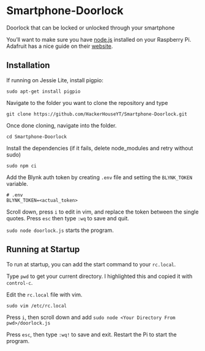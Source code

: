 # Smartphone-Doorlock
Doorlock that can be locked or unlocked through your smartphone

You’ll want to make sure you have [node.js](https://nodejs.org/en/) installed on your Raspberry Pi. Adafruit has a nice guide on their [website](https://learn.adafruit.com/node-embedded-development/installing-node-dot-js).

## Installation
If running on Jessie Lite, install pigpio:

```
sudo apt-get install pigpio
```

Navigate to the folder you want to clone the repository and type

```
git clone https://github.com/HackerHouseYT/Smartphone-Doorlock.git
```

Once done cloning, navigate into the folder.

```
cd Smartphone-Doorlock
```

Install the dependencies (if it fails, delete node_modules and retry without sudo)

```
sudo npm ci
```

Add the Blynk auth token by creating `.env` file and setting the `BLYNK_TOKEN` variable.

```
# .env
BLYNK_TOKEN=<actual_token>
```

Scroll down, press `i` to edit in vim, and replace the token between the single quotes. Press `esc` then type `:wq` to save and quit.

`sudo node doorlock.js` starts the program.

## Running at Startup

To run at startup, you can add the start command to your `rc.local`.

Type `pwd` to get your current directory. I highlighted this and copied it with `control-c`.

Edit the `rc.local` file with vim.

```
sudo vim /etc/rc.local
```

Press `i`, then scroll down and add `sudo node <Your Directory From pwd>/doorlock.js`

Press `esc`, then type `:wq!` to save and exit. Restart the Pi to start the program.

